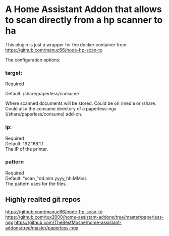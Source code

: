 # A Home Assistant Addon that allows to scan directly from a hp scanner to ha

This plugin is just a wrapper for the docker container from: https://github.com/manuc66/node-hp-scan-to

The configuration options: 

### target: 
Required

Default: /share/paperless/consume

Where scanned documents will be stored. 
Could be on /media or /share. Could also the consume directory of a paperless-ngx (/share/paperless/consume) add-on.

###  ip: <br>
Required <br>
Default: 192.168.1.1 <br>
The IP of the printer.

### pattern <br>
Required <br>
Default: "scan_"dd.mm.yyyy_hh:MM:ss<br>
The pattern uses for the files.

## Highly realted git repos
https://github.com/manuc66/node-hp-scan-to
https://github.com/tux2000/home-assistant-addons/tree/master/paperless-ngx
https://github.com/TheBestMoshe/home-assistant-addons/tree/master/paperless-ngx